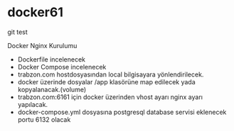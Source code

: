 # docker61

git test

Docker Nginx Kurulumu 
- Dockerfile incelenecek 
- Docker Compose incelenecek
- trabzon.com hostdosyasından local bilgisayara yönlendirilecek.
- docker üzerinde dosyalar /app klasörüne map edilecek yada kopyalanacak.(volume)
- trabzon.com:6161 için docker üzerinden vhost ayarı nginx ayarı yapılacak.
- docker-compose.yml dosyasına postgresql database servisi eklenecek portu 6132 olacak
